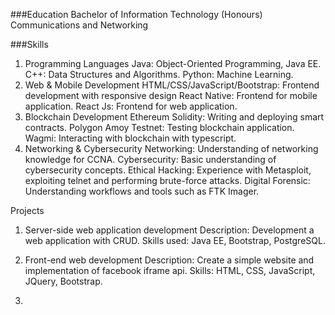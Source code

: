 ###Education
Bachelor of Information Technology (Honours) Communications and Networking

###Skills
1. Programming Languages
   Java: Object-Oriented Programming, Java EE.
   C++: Data Structures and Algorithms.
   Python: Machine Learning.
2. Web & Mobile Development
   HTML/CSS/JavaScript/Bootstrap: Frontend development with responsive design
   React Native: Frontend for mobile application.
   React Js: Frontend for web application.
3. Blockchain Development
   Ethereum Solidity: Writing and deploying smart contracts.
   Polygon Amoy Testnet: Testing blockchain application.
   Wagmi: Interacting with blockchain with typescript.
4. Networking & Cybersecurity
   Networking: Understanding of networking knowledge for CCNA.
   Cybersecurity: Basic understanding of cybersecurity concepts.
   Ethical Hacking: Experience with Metasploit, exploiting telnet and performing brute-force attacks.
   Digital Forensic: Understanding workflows and tools such as FTK Imager.

Projects
1. Server-side web application development
   Description: Development a web application with CRUD.
   Skills used: Java EE, Bootstrap, PostgreSQL.

2. Front-end web development
   Description: Create a simple website and implementation of facebook iframe api.
   Skills: HTML, CSS, JavaScript, JQuery, Bootstrap.

3. 
